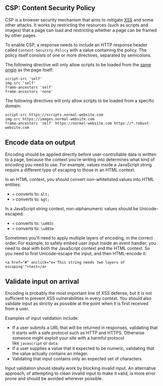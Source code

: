 
## CSP: Content Security Policy

CSP is a browser security mechanism that aims to mitigate [XSS](https://portswigger.net/web-security/cross-site-scripting) and some other attacks. It works by restricting the resources (such as scripts and images) that a page can load and restricting whether a page can be framed by other pages.

To enable CSP, a response needs to include an HTTP response header called `Content-Security-Policy` with a value containing the policy. The policy itself consists of one or more directives, separated by semicolons.

The following directive will only allow scripts to be loaded from the [same origin](https://portswigger.net/web-security/cors/same-origin-policy) as the page itself:

```
script-src 'self'
img-src 'self'
frame-ancestors 'self'
frame-ancestors 'none'
```


The following directives will only allow scripts to be loaded from a specific domain:

```
script-src https://scripts.normal-website.com
img-src https://images.normal-website.com
frame-ancestors 'self' https://normal-website.com https://*.robust-website.com
```

## Encode data on output

Encoding should be applied directly before user-controllable data is written to a page, because the context you're writing into determines what kind of encoding you need to use. For example, values inside a JavaScript string require a different type of escaping to those in an HTML context.

In an HTML context, you should convert non-whitelisted values into HTML entities:

-   `<` converts to: `&lt;`
-   `>` converts to: `&gt;`

In a JavaScript string context, non-alphanumeric values should be Unicode-escaped:

-   `<` converts to: `\u003c`
-   `>` converts to: `\u003e`

Sometimes you'll need to apply multiple layers of encoding, in the correct order. For example, to safely embed user input inside an event handler, you need to deal with both the JavaScript context and the HTML context. So you need to first Unicode-escape the input, and then HTML-encode it:

`<a href="#" onclick="x='This string needs two layers of escaping'">test</a>`

## Validate input on arrival

Encoding is probably the most important line of XSS defense, but it is not sufficient to prevent XSS vulnerabilities in every context. You should also validate input as strictly as possible at the point when it is first received from a user.

Examples of input validation include:

-   If a user submits a URL that will be returned in responses, validating that it starts with a safe protocol such as HTTP and HTTPS. Otherwise someone might exploit your site with a harmful protocol like `javascript` or `data`.
-   If a user supplies a value that it expected to be numeric, validating that the value actually contains an integer.
-   Validating that input contains only an expected set of characters.

Input validation should ideally work by blocking invalid input. An alternative approach, of attempting to clean invalid input to make it valid, is more error prone and should be avoided wherever possible.